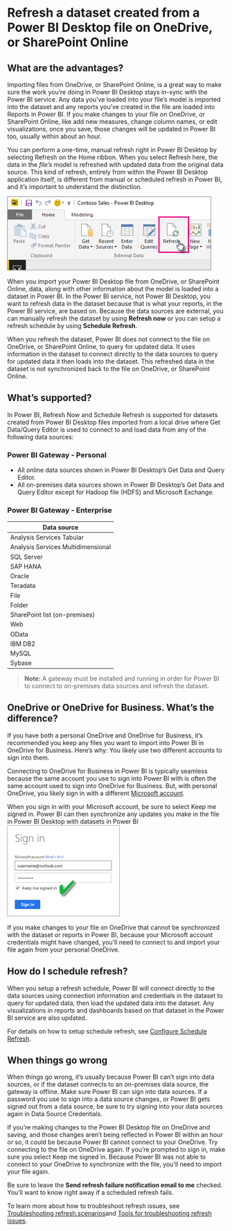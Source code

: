 <properties
   pageTitle="Refresh a dataset created from a Power BI Desktop file - cloud"
   description="Refresh a dataset created from a Power BI Desktop file on OneDrive, or SharePoint Online"
   services="powerbi"
   documentationCenter=""
   authors="guyinacube"
   manager="mblythe"
   editor=""
   tags=""
   qualityFocus="monitoring"
   qualityDate="04/01/2016"/>

<tags
   ms.service="powerbi"
   ms.devlang="NA"
   ms.topic="article"
   ms.tgt_pltfrm="NA"
   ms.workload="powerbi"
   ms.date="04/01/2016"
   ms.author="asaxton"/>

# Refresh a dataset created from a Power BI Desktop file on OneDrive, or SharePoint Online

## What are the advantages?  
Importing files from OneDrive, or SharePoint Online, is a great way to make sure the work you’re doing in Power BI Desktop stays in-sync with the Power BI service. Any data you’ve loaded into your file’s model is imported into the dataset and any reports you’ve created in the file are loaded into Reports in Power BI. If you make changes to your file on OneDrive, or SharePoint Online, like add new measures, change column names, or edit visualizations, once you save, those changes will be updated in Power BI too, usually within about an hour.

You can perform a one-time, manual refresh right in Power BI Desktop by selecting Refresh on the Home ribbon. When you select Refresh here, the data in the *file’s* model is refreshed with updated data from the original data source. This kind of refresh, entirely from within the Power BI Desktop application itself, is different from manual or scheduled refresh in Power BI, and it’s important to understand the distinction.

![](media/powerbi-refresh-desktop-file-local-drive/pbix-refresh.png)

When you import your Power BI Desktop file from OneDrive, or SharePoint Online, data, along with other information about the model is loaded into a dataset in Power BI. In the Power BI service, not Power BI Desktop, you want to refresh data in the dataset because that is what your reports, in the Power BI service, are based on. Because the data sources are external, you can manually refresh the dataset by using **Refresh now** or you can setup a refresh schedule by using **Schedule Refresh**.

When you refresh the dataset, Power BI does not connect to the file on OneDrive, or SharePoint Online, to query for updated data. It uses information in the dataset to connect directly to the data sources to query for updated data it then loads into the dataset. This refreshed data in the dataset is not synchronized back to the file on OneDrive, or SharePoint Online.

## What’s supported?  
In Power BI, Refresh Now and Schedule Refresh is supported for datasets created from Power BI Desktop files imported from a local drive where Get Data/Query Editor is used to connect to and load data from any of the following data sources:  

### Power BI Gateway - Personal
-   All online data sources shown in Power BI Desktop’s Get Data and Query Editor.
-   All on-premises data sources shown in Power BI Desktop’s Get Data and Query Editor except for Hadoop file (HDFS) and Microsoft Exchange.

### Power BI Gateway - Enterprise

|**Data source**|
|---|
|Analysis Services Tabular|
|Analysis Services Multidimensional|
|SQL Server|
|SAP HANA|
|Oracle|
|Teradata|
|File|
|Folder|
|SharePoint list (on-premises)|
|Web|
|OData|
|IBM DB2|
|MySQL|
|Sybase|

> **Note:** A gateway must be installed and running in order for Power BI to connect to on-premises data sources and refresh the dataset.

## OneDrive or OneDrive for Business. What’s the difference?  
If you have both a personal OneDrive and OneDrive for Business, it’s recommended you keep any files you want to import into Power BI in OneDrive for Business. Here’s why: You likely use two different accounts to sign into them.

Connecting to OneDrive for Business in Power BI is typically seamless because the same account you use to sign into Power BI with is often the same account used to sign into OneDrive for Business. But, with personal OneDrive, you likely sign in with a different [Microsoft account](http://www.microsoft.com/account/default.aspx).

When you sign in with your Microsoft account, be sure to select Keep me signed in. Power BI can then synchronize any updates you make in the file in Power BI Desktop with datasets in Power BI  
	![](media/powerbi-refresh-desktop-file-onedrive/Refresh_SignIn_KeepMeSignedIn.png)

If you make changes to your file on OneDrive that cannot be synchronized with the dataset or reports in Power BI, because your Microsoft account credentials might have changed, you’ll need to connect to and import your file again from your personal OneDrive.

## How do I schedule refresh?  
When you setup a refresh schedule, Power BI will connect directly to the data sources using connection information and credentials in the dataset to query for updated data, then load the updated data into the dataset. Any visualizations in reports and dashboards based on that dataset in the Power BI service are also updated.

For details on how to setup schedule refresh, see [Configure Schedule Refresh](powerbi-refresh-scheduled-refresh.md).

## When things go wrong  
When things go wrong, it’s usually because Power BI can’t sign into data sources, or if the dataset connects to an on-premises data source, the gateway is offline. Make sure Power BI can sign into data sources. If a password you use to sign into a data source changes, or Power BI gets signed out from a data source, be sure to try signing into your data sources again in Data Source Credentials.

If you’re making changes to the Power BI Desktop file on OneDrive and saving, and those changes aren’t being reflected in Power BI within an hour or so, it could be because Power BI cannot connect to your OneDrive. Try connecting to the file on OneDrive again. If you’re prompted to sign in, make sure you select Keep me signed in. Because Power BI was not able to connect to your OneDrive to synchronize with the file, you’ll need to import your file again.

Be sure to leave the **Send refresh failure notification email to me** checked. You’ll want to know right away if a scheduled refresh fails.

To learn more about how to troubleshoot refresh issues, see [Troubleshooting refresh.scenarios](powerbi-refresh-troubleshooting-refresh-scenarios.md)and [Tools for troubleshooting refresh issues](powerbi-refresh-tools-for-troubleshooting-issues.md).
